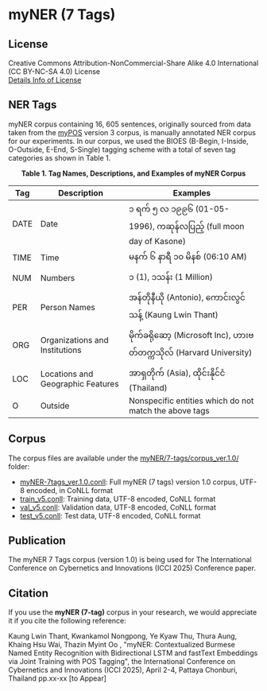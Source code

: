 # myNER (7 Tags)


## License

Creative Commons Attribution-NonCommercial-Share Alike 4.0 International (CC BY-NC-SA 4.0) License  
[Details Info of License](https://creativecommons.org/licenses/by-nc-sa/4.0/)  

## NER Tags

myNER corpus containing 16, 605 sentences, originally sourced from data taken from the [myPOS](https://github.com/ye-kyaw-thu/myPOS/) version 3 corpus, is manually annotated NER corpus for our experiments. In our corpus, we used the BIOES (B-Begin, I-Inside, O-Outside, E-End, S-Single) tagging scheme with a total of seven tag categories as shown in Table 1.  

<div align="center">  
  
**Table 1. Tag Names, Descriptions, and Examples of myNER Corpus**  

| **Tag** | **Description**                       | **Examples**                                                                 |
|--------|---------------------------------------|------------------------------------------------------------------------------|
| DATE   | Date                                  | ၁ ရက် ၅ လ ၁၉၉၆ (01-05-1996), ကဆုန်လပြည့် (full moon day of Kasone)          |
| TIME   | Time                                  | မနက် ၆ နာရီ ၁၀ မိနစ် (06:10 AM)                                            |
| NUM    | Numbers                               | ၁ (1), ၁သန်း (1 Million)                                                    |
| PER    | Person Names                          | အန်တိုနီယို (Antonio), ကောင်းလွင်သန့် (Kaung Lwin Thant)                    |
| ORG    | Organizations and Institutions        | မိုက်ခရိုဆော့ (Microsoft Inc), ဟားဗတ်တက္ကသိုလ် (Harvard University)         |
| LOC    | Locations and Geographic Features     | အာရှတိုက် (Asia), ထိုင်းနိုင်ငံ (Thailand)                                 |
| O      | Outside                               | Nonspecific entities which do not match the above tags                      |

</div>

## Corpus

The corpus files are available under the [myNER/7-tags/corpus_ver.1.0/](https://github.com/ye-kyaw-thu/myNER/tree/main/7-tags/corpus_ver.1.0) folder:

- [myNER-7tags_ver.1.0.conll](https://github.com/ye-kyaw-thu/myNER/blob/main/7-tags/corpus_ver.1.0/myNER-7tags_ver.1.0.conll): Full myNER (7 tags) version 1.0 corpus, UTF-8 encoded, in CoNLL format  
- [train_v5.conll](https://github.com/ye-kyaw-thu/myNER/blob/main/7-tags/corpus_ver.1.0/train_v5.conll): Training data, UTF-8 encoded, CoNLL format  
- [val_v5.conll](https://github.com/ye-kyaw-thu/myNER/blob/main/7-tags/corpus_ver.1.0/val_v5.conll): Validation data, UTF-8 encoded, CoNLL format  
- [test_v5.conll](https://github.com/ye-kyaw-thu/myNER/blob/main/7-tags/corpus_ver.1.0/test_v5.conll): Test data, UTF-8 encoded, CoNLL format  

## Publication

The myNER 7 Tags corpus (version 1.0) is being used for The International Conference on Cybernetics and Innovations (ICCI 2025) Conference paper.  

## Citation

If you use the **myNER (7-tag)** corpus in your research, we would appreciate it if you cite the following reference:  

Kaung Lwin Thant, Kwankamol Nongpong, Ye Kyaw Thu, Thura Aung, Khaing Hsu Wai, Thazin Myint Oo , "myNER: Contextualized Burmese Named Entity  Recognition with Bidirectional LSTM and fastText  Embeddings via Joint Training with POS Tagging", the International Conference on Cybernetics and Innovations (ICCI 2025), April 2-4, Pattaya Chonburi, Thailand pp.xx-xx \[to Appear\] 

